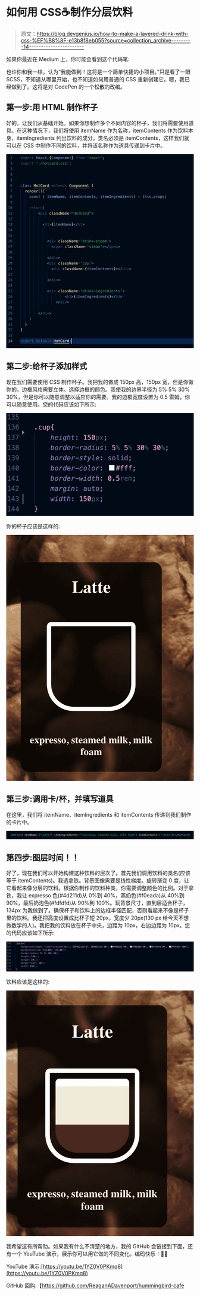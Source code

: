 # 如何用 CSS☕️制作分层饮料

> 原文：<https://blog.devgenius.io/how-to-make-a-layered-drink-with-css-%EF%B8%8F-e13b8f8eb055?source=collection_archive---------14----------------------->

如果你最近在 Medium 上，你可能会看到这个代码笔:

也许你和我一样，认为“我能做到！这将是一个简单快捷的小项目。”只是看了一眼 SCSS，不知道从哪里开始，也不知道如何用普通的 CSS 重新创建它。嗯，我已经做到了。这将是对 CodePen 的一个松散的改编。

## 第一步:用 HTML 制作杯子

好的，让我们从基础开始。如果你想制作多个不同内容的杯子，我们将需要使用道具。在这种情况下，我们将使用 itemName 作为名称，itemContents 作为饮料本身，itemIngredients 列出饮料的成分。类名必须是 itemContents，这样我们就可以在 CSS 中制作不同的饮料，并将该名称作为道具传递到卡片中。

![](img/009351187ec4cc35dbb980da08cb131e.png)

## 第二步:给杯子添加样式

现在我们需要使用 CSS 制作杯子。我把我的做成 150px 高，150px 宽，但是你做你的。边框风格需要立体。选择边框的颜色。我使我的边界半径为 5% 5% 30% 30%，但是你可以随意调整以适应你的需要。我的边框宽度设置为 0.5 雷姆，你可以随意使用。您的代码应该如下所示:

![](img/8d06aa670251cba0379644e0ce27c9ce.png)

你的杯子应该是这样的:

![](img/8181e6646a8728f0488e7d6eb57ad0cf.png)

## 第三步:调用卡/杯，并填写道具

在这里，我们将 itemName、itemIngredients 和 itemContents 传递到我们制作的卡片中。

![](img/092b67fe2b42657ddebdca2cb3ca6b6a.png)

## 第四步:图层时间！！

好了，现在我们可以开始构建这种饮料的层次了。首先我们调用饮料的类名(应该等于 itemContents)。我选拿铁。背景图像需要是线性梯度。旋转渐变 0 度，让它看起来像分层的饮料。根据你制作的饮料种类，你需要调整颜色的比例。对于拿铁，我让 expresso 色(#4d211d)从 0%到 40%，蒸奶色(#f0eada)从 40%到 90%，最后奶泡色(#fdfdfd)从 90%到 100%。玩背景尺寸，直到层适合杯子，134px 为我做到了。确保杯子和饮料上的边框半径匹配，否则看起来不像是杯子里的饮料。我还把高度设置成比杯子短 20px，宽度少 20px(130 px 给今天不想做数学的人)。我把我的饮料放在杯子中央，边距为 10px，右边边距为 10px。您的代码应该如下所示:

![](img/bfc11f063883abde2a20f5fc038ec585.png)

饮料应该是这样的:

![](img/5f521c51bc795188589bf028d9152045.png)

我希望这有所帮助。如果我有什么不清楚的地方，我的 GitHub 会链接到下面，还有一个 YouTube 演示，展示你可以用它做的不同变化。编码快乐！👩‍💻

YouTube 演示:[https://youtu.be/1YZ0V0PKmq8](https://youtu.be/1YZ0V0PKmq8)

GitHub 回购:【https://github.com/ReaganADavenport/hummingbird-cafe 